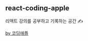 ## react-coding-apple

리액트 강의를 공부하고 기록하는 공간 ✍

[by 코딩애플](https://online.codingapple.com/course/react-basic) 


